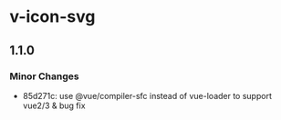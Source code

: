 # v-icon-svg

## 1.1.0

### Minor Changes

- 85d271c: use @vue/compiler-sfc instead of vue-loader to support vue2/3 & bug fix
